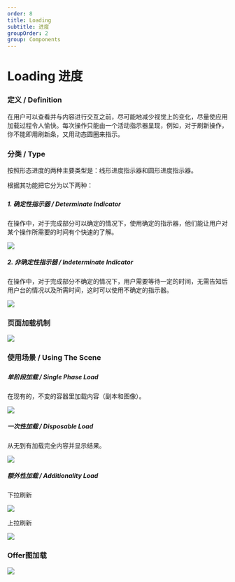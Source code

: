 ```yaml
---
order: 8
title: Loading
subtitle: 进度
groupOrder: 2
group: Components
---
```


# Loading 进度

### 

### 定义 / Definition

在用户可以查看并与内容进行交互之前，尽可能地减少视觉上的变化，尽量使应用加载过程令人愉快。每次操作只能由一个活动指示器呈现，例如，对于刷新操作，你不能即用刷新条，又用动态圆圈来指示。

### 

### 分类 / Type

按照形态进度的两种主要类型是：线形进度指示器和圆形进度指示器。

根据其功能把它分为以下两种：

##### 

##### 1. 确定性指示器 / Determinate Indicator

在操作中，对于完成部分可以确定的情况下，使用确定的指示器，他们能让用户对某个操作所需要的时间有个快速的了解。

![](https://img.alicdn.com/tfs/TB1mFWAeYGYBuNjy0FoXXciBFXa-900-100.png)

##### 2. 非确定性指示器 / Indeterminate Indicator

在操作中，对于完成部分不确定的情况下，用户需要等待一定的时间，无需告知后用户台的情况以及所需时间，这时可以使用不确定的指示器。

![](https://img.alicdn.com/tfs/TB1kVWAeYGYBuNjy0FoXXciBFXa-900-100.png)

### 页面加载机制

![](https://img.alicdn.com/tfs/TB1oOvje4GYBuNjy0FnXXX5lpXa-560-242.png)

### 

### 使用场景 / Using The Scene

##### 

##### 单阶段加载 / Single Phase Load

在现有的，不变的容器里加载内容（副本和图像）。

![](https://img.alicdn.com/tfs/TB1g55Fe9CWBuNjy0FhXXb6EVXa-900-619.png)

##### 一次性加载 / Disposable Load

从无到有加载完全内容并显示结果。

![](https://img.alicdn.com/tfs/TB12b2beY9YBuNjy0FgXXcxcXXa-900-1531.png)

##### 额外性加载 / Additionality Load

下拉刷新

![](https://img.alicdn.com/tfs/TB1_9Dbe49YBuNjy0FfXXXIsVXa-900-619.png)

上拉刷新

![](https://img.alicdn.com/tfs/TB101.ke9BYBeNjy0FeXXbnmFXa-900-619.png)

### Offer图加载

![](https://img.alicdn.com/tfs/TB1MXe0e1OSBuNjy0FdXXbDnVXa-881-221.png)

